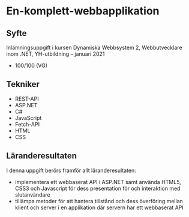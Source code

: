 # En-komplett-webbapplikation
## Syfte 
Inlämningsuppgift i kursen Dynamiska Webbsystem 2, Webbutvecklare inom .NET, YH-utbildning – januari 2021
* 100/100 (VG)
## Tekniker
* REST-API
* ASP.NET
* C#
* JavaScript
* Fetch-API
* HTML
* CSS
## Läranderesultaten
I denna uppgift berörs framför allt läranderesultaten:
* implementera ett webbaserat API i ASP.NET samt använda HTML5, CSS3 och Javascript för dess presentation för och interaktion med slutanvändare
* tillämpa metoder för att hantera tillstånd och dess överföring mellan klient och server i en applikation där servern har ett webbaserat API
